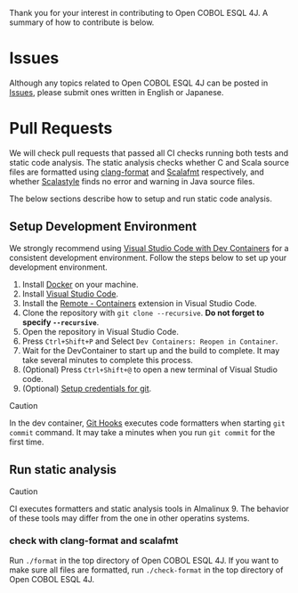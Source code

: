 Thank you for your interest in contributing to Open COBOL ESQL 4J.
A summary of how to contribute is below.

# Issues

Although any topics related to Open COBOL ESQL 4J can be posted in [Issues](https://github.com/opensourcecobol/Open-COBOL-ESQL-4j/issues), please submit ones written in English or Japanese.

# Pull Requests

We will check pull requests that passed all CI checks running both tests and static code analysis.
The static analysis checks whether C and Scala source files are formatted using [clang-format](https://clang.llvm.org/docs/ClangFormat.html) and [Scalafmt](https://scalameta.org/scalafmt/) respectively, and whether [Scalastyle](https://www.scalastyle.org/) finds no error and warning in Java source files.

The below sections describe how to setup and run static code analysis.

## Setup Development Environment

We strongly recommend using [Visual Studio Code with Dev Containers](https://code.visualstudio.com/docs/devcontainers/containers) for a consistent development environment. Follow the steps below to set up your development environment.

1. Install [Docker](https://www.docker.com/get-started) on your machine.
1. Install [Visual Studio Code](https://code.visualstudio.com/).
1. Install the [Remote - Containers](https://marketplace.visualstudio.com/items?itemName=ms-vscode-remote.remote-containers) extension in Visual Studio Code.
1. Clone the repository with `git clone --recursive`. **Do not forget to specify `--recursive`**.
1. Open the repository in Visual Studio Code.
1. Press `Ctrl+Shift+P` and Select `Dev Containers: Reopen in Container`.
1. Wait for the DevContainer to start up and the build to complete. It may take several minutes to complete this process.
1. (Optional) Press `Ctrl+Shift+@` to open a new terminal of Visual Studio code.
1. (Optional) [Setup credentials for git](https://code.visualstudio.com/remote/advancedcontainers/sharing-git-credentials).

> [!CAUTION]
> In the dev container, [Git Hooks](https://git-scm.com/book/ms/v2/Customizing-Git-Git-Hooks) executes code formatters when starting `git commit` command. It may take a minutes when you run `git commit` for the first time.

## Run static analysis

> [!CAUTION]
> CI executes formatters and static analysis tools in Almalinux 9. The behavior of these tools may differ from the one in other operatins systems.

### check with clang-format and scalafmt

Run `./format` in the top directory of Open COBOL ESQL 4J.
If you want to make sure all files are formatted, run `./check-format` in the top directory of Open COBOL ESQL 4J.
